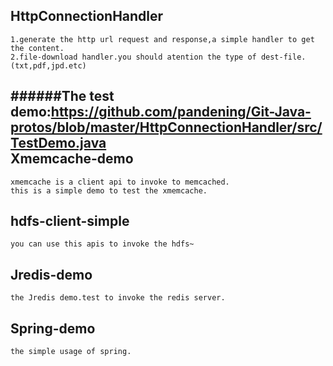 HttpConnectionHandler
--------------------------
```
1.generate the http url request and response,a simple handler to get the content.   
2.file-download handler.you should atention the type of dest-file.(txt,pdf,jpd.etc)     
```
######The test demo:<https://github.com/pandening/Git-Java-protos/blob/master/HttpConnectionHandler/src/TestDemo.java>  
Xmemcache-demo
--------------------------
```
xmemcache is a client api to invoke to memcached.   
this is a simple demo to test the xmemcache.
```
hdfs-client-simple
--------------------------
```
you can use this apis to invoke the hdfs~
```
Jredis-demo
-------------------------
```
the Jredis demo.test to invoke the redis server.
```
Spring-demo
--------------------------
```
the simple usage of spring.
```
